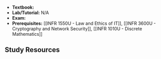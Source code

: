 - **Textbook:** 
- **Lab/Tutorial:** N/A
- **Exam:** 
- **Prerequisites:** [[INFR 1550U - Law and Ethics of IT]], [[INFR 3600U - Cryptography and Network Security]], [[INFR 1010U - Discrete Mathematics]]

## Study Resources
